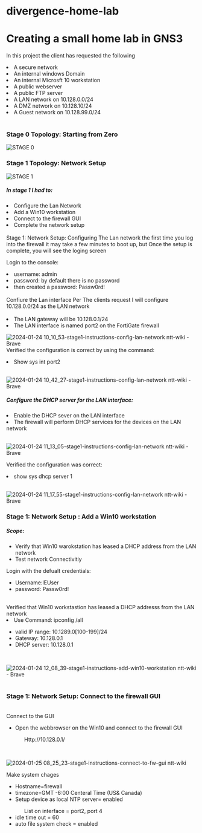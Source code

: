 # divergence-home-lab
<h1>Creating a small home lab in GNS3</h1>
<head> </head> In this project the client has requested the following </head>
<ol></ol>
<li>A secure network</li>
<li>An internal windows Domain</li>
<li>An internal Microsft 10 workstation</li> 
<li>A public webserver</li>
<li>A public FTP server</li>
<li>A LAN network on 10.128.0.0/24</li>
<li>A DMZ network on 10.128.10/24</li>
<li>A Guest network on 10.128.99.0/24</li>
<br>
<h3>Stage 0 Topology: Starting from Zero</h3>

![STAGE 0](https://github.com/notsilentxd/divergence-home-lab/assets/157625570/2960e05e-27ed-4ae0-b405-91613a56d3bc)

<h3>Stage 1 Topology: Network Setup</h3>

![STAGE 1](https://github.com/notsilentxd/divergence-home-lab/assets/157625570/d4816747-1b83-4f80-8ef5-64c1a8949d41)

<h5> In stage 1 I had to: </h5>

  <li>Configure the Lan Network</li>
  <li>Add a Win10 workstation</li>
  <li>Connect to the firewall GUI</li>
  <lI>Complete the network setup</lI>
<br>
Stage 1: Network Setup: Configuring The Lan network

</head>the first time you log into the firewall it may take a few minutes to boot up, but Once the setup is complete, you will see the loging screen</head>

Login to the console:
<li>username: admin</li>
<li>password: by default there is no password</li> 
    <li>then created a password: Passw0rd!</li>
<br>

<head>Confiure the Lan interface</head>
Per The clients request I will configure 10.128.0.0/24 as the LAN network
<br>
<br>
<li>The LAN gateway will be 10.128.0.1/24</li>
<li>The LAN interface is named port2 on the FortiGate firewall</li>

![2024-01-24 10_10_53-stage1-instructions-config-lan-network  ntt-wiki  - Brave](https://github.com/notsilentxd/divergence-home-lab/assets/157625570/c86fea8e-a062-45e2-a2ca-a86fb6a658e5)
<br> 
Verified the configuration is correct by using the command:
<li>Show sys int port2</li>
<br>

![2024-01-24 10_42_27-stage1-instructions-config-lan-network  ntt-wiki  - Brave](https://github.com/notsilentxd/divergence-home-lab/assets/157625570/00ccb984-24b7-4c6b-bffb-1616f2119966)
<br>
<h5>Configure the DHCP server for the LAN interface:</h5>
<li>Enable the DHCP sever on the LAN interface</li>
<li>The firewall will perform DHCP services for the devices on the LAN network</li>
<br>

![2024-01-24 11_13_05-stage1-instructions-config-lan-network  ntt-wiki  - Brave](https://github.com/notsilentxd/divergence-home-lab/assets/157625570/7d9c1721-e2f8-41cb-94b3-609dd7ca7200)

Verified the configuration was correct:
<li>show sys dhcp server 1</li>
<br>

![2024-01-24 11_17_55-stage1-instructions-config-lan-network  ntt-wiki  - Brave](https://github.com/notsilentxd/divergence-home-lab/assets/157625570/23920863-0c29-43d9-9043-8fe5ddaadfbe)


<h3>Stage 1: Network Setup : Add a Win10 workstation</h3>
<h5>Scope:</h5>
<ul>
  <li>Verify that Win10 warokstation has leased a DHCP address from the LAN network</li>
  <li>Test network Connectivitiy</li>
  </ul>
<head>Login with the defualt credentials:</head>
 <ul> 
   <li>Username:IEUser</li>
     <li>password: Passw0rd!</li>
 </ul>
 <br>
 <head>Verified that Win10 workstastion has leased a DHCP addresss from the LAN network</head>
  <li>Use Command: ipconfig /all </li>
 <ul>
      <li>valid IP range: 10.1289.0[100-199]/24</li>
      <li>Gateway: 10.128.0.1</li>
      <li>DHCP server: 10.128.0.1</li>
    </ul>    
    <br>
    
![2024-01-24 12_08_39-stage1-instructions-add-win10-workstation  ntt-wiki  - Brave](https://github.com/notsilentxd/divergence-home-lab/assets/157625570/d2987c3c-926d-48f4-b27c-b930403daa59)
<br>
<br>
<h3>Stage 1: Network Setup: Connect to the firewall GUI</h3>
<br>
<head>Connect to the GUI</head>
<ul>
<li>Open the webbrowser on the Win10 and connect to the firewall GUI</li>   
  <Ul>Http://10.128.0.1/</Ul>
</ul>
<br>

![2024-01-25 08_25_23-stage1-instructions-connect-to-fw-gui  ntt-wiki](https://github.com/notsilentxd/divergence-home-lab/assets/157625570/c2abf402-d97a-41b5-a36b-034add1468b2)
<head>Make system chages</head>
<ul>
  <li>Hostname=firewall</li>
  <li>timezone=GMT -6:00 Centeral Time (US& Canada)</li>
  <li>Setup device as local NTP server= enabled</li>
  <ul>List on interface = port2, port 4</ul>
  <li>idle time out = 60</li>
  <li> auto file system check = enabled</li>
</ul>




     

